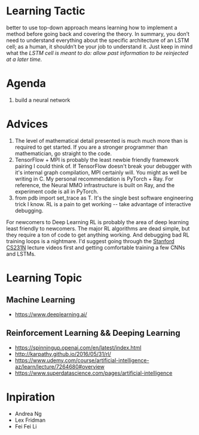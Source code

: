 # Learning Tactic 
better to use top-down approach means learning how to implement a method before going back and covering the theory.
In summary, you don’t need to understand everything about the specific architecture of an LSTM cell; as a human, it shouldn’t be your job to understand it. Just keep in mind what the *LSTM cell is meant to do: allow past information to be reinjected at a later time.*
# Agenda
1. build a neural network
# Advices
1. The level of mathematical detail presented is much much more than is required to get started. If you are a stronger programmer than mathematician, go straight to the code. 
2. TensorFlow + MPI is probably the least newbie friendly framework pairing I could think of. If TensorFlow doesn't break your debugger with it's internal graph compilation, MPI certainly will. You might as well be writing in C. My personal recommendation is PyTorch + Ray.  For reference, the Neural MMO infrastructure is built on Ray, and the experiment code is all in PyTorch.
3. from pdb import set_trace as T. It's the single best software engineering trick I know. RL is a pain to get working -- take advantage of interactive debugging.

For newcomers to Deep Learning
RL is probably the area of deep learning least friendly to newcomers. The major RL algorithms are dead simple, but they require a ton of code to get anything working. And debugging bad RL training loops is a nightmare.  I'd suggest going through the [Stanford CS231N](https://www.youtube.com/watch?v=vT1JzLTH4G4&list=PL3FW7Lu3i5JvHM8ljYj-zLfQRF3EO8sYv) lecture videos first and getting comfortable training a few CNNs and LSTMs. 

# Learning Topic

## Machine Learning
- https://www.deeplearning.ai/

## Reinforcement Learning && Deeping Learning
- https://spinningup.openai.com/en/latest/index.html
- http://karpathy.github.io/2016/05/31/rl/
- https://www.udemy.com/course/artificial-intelligence-az/learn/lecture/7264680#overview
- https://www.superdatascience.com/pages/artificial-intelligence

# Inpiration
- Andrea Ng
- Lex Fridman
- Fei Fei Li
